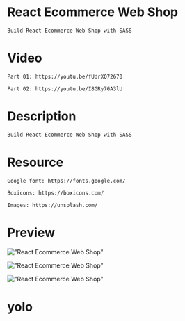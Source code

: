 # React Ecommerce Web Shop

    Build React Ecommerce Web Shop with SASS

# Video

    Part 01: https://youtu.be/fUdrXQ72670

    Part 02: https://youtu.be/I8GRy7GA3lU

# Description

    Build React Ecommerce Web Shop with SASS

# Resource

    Google font: https://fonts.google.com/

    Boxicons: https://boxicons.com/

    Images: https://unsplash.com/

# Preview

!["React Ecommerce Web Shop"](https://user-images.githubusercontent.com/67447840/128343064-cdbb2694-c147-4a11-8246-bfc757fe9f74.jpg "React Ecommerce Web Shop")

!["React Ecommerce Web Shop"](https://user-images.githubusercontent.com/67447840/128343137-27808566-9d5e-440d-82cb-11d0a1aa8509.png "React Ecommerce Web Shop")

!["React Ecommerce Web Shop"](https://user-images.githubusercontent.com/67447840/128343189-790482b4-6bdb-46dc-9d31-bf41f580e39d.png "React Ecommerce Web Shop")
# yolo
